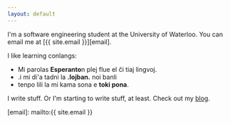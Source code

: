 ```yaml
---
layout: default
---
```


I'm a software engineering student at the University of Waterloo. You can email me at [{{ site.email }}][email].

I like learning conlangs:

- Mi parolas **Esperanto**n plej flue el ĉi tiaj lingvoj.
- .i mi di'a tadni la **.lojban.** noi banli
- tenpo lili la mi kama sona e **toki pona**.

I write stuff. Or I'm starting to write stuff, at least. Check out my [blog].

[blog]: /blog
[email]: mailto:{{ site.email }}

